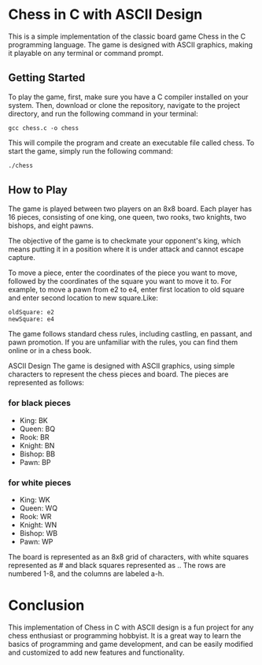 # Chess in C with ASCII Design
This is a simple implementation of the classic board game Chess in the C programming language. The game is designed with ASCII graphics, making it playable on any terminal or command prompt.

## Getting Started
To play the game, first, make sure you have a C compiler installed on your system. Then, download or clone the repository, navigate to the project directory, and run the following command in your terminal:

``` 
gcc chess.c -o chess 
```
This will compile the program and create an executable file called chess. To start the game, simply run the following command:

```bash
./chess
```

## How to Play
The game is played between two players on an 8x8 board. Each player has 16 pieces, consisting of one king, one queen, two rooks, two knights, two bishops, and eight pawns.

The objective of the game is to checkmate your opponent's king, which means putting it in a position where it is under attack and cannot escape capture.

To move a piece, enter the coordinates of the piece you want to move, followed by the coordinates of the square you want to move it to. For example, to move a pawn from e2 to e4, enter first location to old square and enter second location to new square.Like:
```
oldSquare: e2
newSquare: e4
```

The game follows standard chess rules, including castling, en passant, and pawn promotion. If you are unfamiliar with the rules, you can find them online or in a chess book.

ASCII Design
The game is designed with ASCII graphics, using simple characters to represent the chess pieces and board. The pieces are represented as follows:

### for black pieces
- King: BK
- Queen: BQ
- Rook: BR
- Knight: BN
- Bishop: BB
- Pawn: BP

### for white pieces
- King: WK
- Queen: WQ
- Rook: WR
- Knight: WN
- Bishop: WB
- Pawn: WP

The board is represented as an 8x8 grid of characters, with white squares represented as # and black squares represented as .. The rows are numbered 1-8, and the columns are labeled a-h.

# Conclusion
This implementation of Chess in C with ASCII design is a fun project for any chess enthusiast or programming hobbyist. It is a great way to learn the basics of programming and game development, and can be easily modified and customized to add new features and functionality.